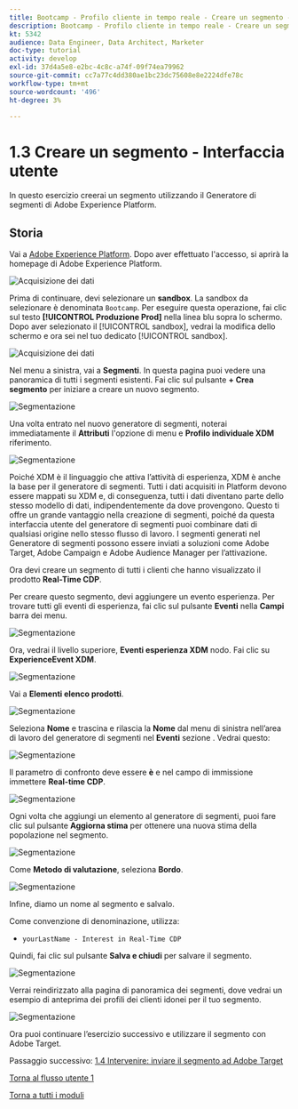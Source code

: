 ```yaml
---
title: Bootcamp - Profilo cliente in tempo reale - Creare un segmento - Interfaccia utente
description: Bootcamp - Profilo cliente in tempo reale - Creare un segmento - Interfaccia utente
kt: 5342
audience: Data Engineer, Data Architect, Marketer
doc-type: tutorial
activity: develop
exl-id: 37d4a5e8-e2bc-4c8c-a74f-09f74ea79962
source-git-commit: cc7a77c4dd380ae1bc23dc75608e8e2224dfe78c
workflow-type: tm+mt
source-wordcount: '496'
ht-degree: 3%

---
```


# 1.3 Creare un segmento - Interfaccia utente

In questo esercizio creerai un segmento utilizzando il Generatore di segmenti di Adobe Experience Platform.

## Storia

Vai a [Adobe Experience Platform](https://experience.adobe.com/platform). Dopo aver effettuato l&#39;accesso, si aprirà la homepage di Adobe Experience Platform.

![Acquisizione dei dati](./images/home.png)

Prima di continuare, devi selezionare un **sandbox**. La sandbox da selezionare è denominata ``Bootcamp``. Per eseguire questa operazione, fai clic sul testo **[!UICONTROL Produzione Prod]** nella linea blu sopra lo schermo. Dopo aver selezionato il [!UICONTROL sandbox], vedrai la modifica dello schermo e ora sei nel tuo dedicato [!UICONTROL sandbox].

![Acquisizione dei dati](./images/sb1.png)

Nel menu a sinistra, vai a **Segmenti**. In questa pagina puoi vedere una panoramica di tutti i segmenti esistenti. Fai clic sul pulsante **+ Crea segmento** per iniziare a creare un nuovo segmento.

![Segmentazione](./images/menuseg.png)

Una volta entrato nel nuovo generatore di segmenti, noterai immediatamente il **Attributi** l&#39;opzione di menu e **Profilo individuale XDM** riferimento.

![Segmentazione](./images/segmentationui.png)

Poiché XDM è il linguaggio che attiva l’attività di esperienza, XDM è anche la base per il generatore di segmenti. Tutti i dati acquisiti in Platform devono essere mappati su XDM e, di conseguenza, tutti i dati diventano parte dello stesso modello di dati, indipendentemente da dove provengono. Questo ti offre un grande vantaggio nella creazione di segmenti, poiché da questa interfaccia utente del generatore di segmenti puoi combinare dati di qualsiasi origine nello stesso flusso di lavoro. I segmenti generati nel Generatore di segmenti possono essere inviati a soluzioni come Adobe Target, Adobe Campaign e Adobe Audience Manager per l’attivazione.

Ora devi creare un segmento di tutti i clienti che hanno visualizzato il prodotto **Real-Time CDP**.

Per creare questo segmento, devi aggiungere un evento esperienza. Per trovare tutti gli eventi di esperienza, fai clic sul pulsante **Eventi** nella **Campi** barra dei menu.

![Segmentazione](./images/findee.png)

Ora, vedrai il livello superiore, **Eventi esperienza XDM** nodo. Fai clic su **ExperienceEvent XDM**.

![Segmentazione](./images/see.png)

Vai a **Elementi elenco prodotti**.

![Segmentazione](./images/plitems.png)

Seleziona **Nome** e trascina e rilascia la **Nome** dal menu di sinistra nell’area di lavoro del generatore di segmenti nel **Eventi** sezione . Vedrai questo:

![Segmentazione](./images/eewebpdtlname.png)

Il parametro di confronto deve essere **è** e nel campo di immissione immettere **Real-time CDP**.

![Segmentazione](./images/pv.png)

Ogni volta che aggiungi un elemento al generatore di segmenti, puoi fare clic sul pulsante **Aggiorna stima** per ottenere una nuova stima della popolazione nel segmento.

![Segmentazione](./images/refreshest.png)

Come **Metodo di valutazione**, seleziona **Bordo**.

![Segmentazione](./images/evedge.png)

Infine, diamo un nome al segmento e salvalo.

Come convenzione di denominazione, utilizza:

- `yourLastName - Interest in Real-Time CDP`

Quindi, fai clic sul pulsante **Salva e chiudi** per salvare il segmento.

![Segmentazione](./images/segmentname.png)

Verrai reindirizzato alla pagina di panoramica dei segmenti, dove vedrai un esempio di anteprima dei profili dei clienti idonei per il tuo segmento.

![Segmentazione](./images/savedsegment.png)

Ora puoi continuare l’esercizio successivo e utilizzare il segmento con Adobe Target.

Passaggio successivo: [1.4 Intervenire: inviare il segmento ad Adobe Target](./ex4.md)

[Torna al flusso utente 1](./uc1.md)

[Torna a tutti i moduli](../../overview.md)
